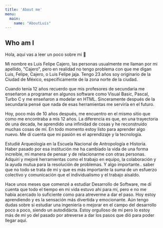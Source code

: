 ```yaml
---
title: 'About me'
menu:
  main:
    name: "AboutLuis"
---
```


## Who am I

Hola, aquí vas a leer un poco sobre mi 🤩

Mi nombre es Luis Felipe Cajero, las personas usualmente me llaman por mi apellido, "Cajero", pero en realidad no tengo problema con que me digan Luis, Felipe, Cajero, o Luis Felipe jaja.
Tengo 23 años soy originario de la Ciudad de México, especificamente de la zona norte de la ciudad.

Cuando tenía 12 años recuerdo que mis profesores de secundaria me enseñaron a programar en algunos software como Visual Basic, Pascal, Turbo C y me enseñaron a modelar en HTML. Sinceramente después de la secundaria pensé que nada de esas herramientas me serviría en el futuro. 

Hoy, poco más de 10 años después, me encuentro en el mismo sitio que como me encontraba a mis 12 años. La diferencia es que, en una trayectoria de una decada, he aprendido una infinidad de cosas y he reconstruído muchas cosas de mí. 
En todo momento estoy listo para aprender algo nuevo. Me dí cuenta que mi pasión es el aprendizaje y la tecnología.

Estudié Arqueología en la Escuela Nacional de Antropología e Historia. Haber pasado por esa institución me ha cambiado la vida de una forma increible, mi manera de pensar y de relacionarme con otras personas. Adquirí y mejoré herramientas como el trabajo en equipo, la colaboración y la ayuda mutua para la resolución de problemas. Y algo importante.. saber que no todo se trata de mí y que es más importante la suma de un esfuerzo colectivo y comunicación que el individualismo y el trabajo aisaldo. 

Hace unos meses que comenzé a estudiar Desarrollo de Software, me dí cuenta que todo el tiempo en mi vida estuvo ahí para mí, pero e no me habia acercado lo suficiente como para atreverme a dar el paso. Hoy estoy aprendiendo y es la sensación más divertida y emocionante. Aún tengo dudas sobre si estudiar una ingeniería o mejorar en el campo del desarrollo poco a poco, siendo un autodidácta. 
Estoy orgulloso de mí pero lo estoy más de mi yo del pasado por atreverse a dar los pasos que dió para poder llegar aquí. 

